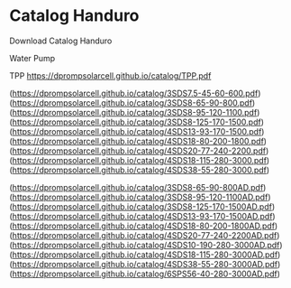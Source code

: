 # Catalog Handuro

Download Catalog Handuro

Water Pump

TPP
https://dprompsolarcell.github.io/catalog/TPP.pdf

(https://dprompsolarcell.github.io/catalog/3SDS7.5-45-60-600.pdf)
(https://dprompsolarcell.github.io/catalog/3SDS8-65-90-800.pdf)
(https://dprompsolarcell.github.io/catalog/3SDS8-95-120-1100.pdf)
(https://dprompsolarcell.github.io/catalog/3SDS8-125-170-1500.pdf)
(https://dprompsolarcell.github.io/catalog/4SDS13-93-170-1500.pdf)
(https://dprompsolarcell.github.io/catalog/4SDS18-80-200-1800.pdf)
(https://dprompsolarcell.github.io/catalog/4SDS20-77-240-2200.pdf)
(https://dprompsolarcell.github.io/catalog/4SDS18-115-280-3000.pdf)
(https://dprompsolarcell.github.io/catalog/4SDS38-55-280-3000.pdf)

(https://dprompsolarcell.github.io/catalog/3SDS8-65-90-800AD.pdf)
(https://dprompsolarcell.github.io/catalog/3SDS8-95-120-1100AD.pdf)
(https://dprompsolarcell.github.io/catalog/3SDS8-125-170-1500AD.pdf)
(https://dprompsolarcell.github.io/catalog/4SDS13-93-170-1500AD.pdf)
(https://dprompsolarcell.github.io/catalog/4SDS18-80-200-1800AD.pdf)
(https://dprompsolarcell.github.io/catalog/4SDS20-77-240-2200AD.pdf)
(https://dprompsolarcell.github.io/catalog/4SDS10-190-280-3000AD.pdf)
(https://dprompsolarcell.github.io/catalog/4SDS18-115-280-3000AD.pdf)
(https://dprompsolarcell.github.io/catalog/4SDS38-55-280-3000AD.pdf)
(https://dprompsolarcell.github.io/catalog/6SPS56-40-280-3000AD.pdf)
